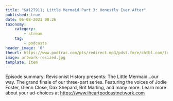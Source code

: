 ```yaml
---
title: "&#127911; Little Mermaid Part 3: Honestly Ever After"
published: true
date: 06-08-2021 08:26
taxonomy:
    category:
        - stream
    tag:
        - podcasts
header_image: '0'
theurl: https://www.podtrac.com/pts/redirect.mp3/pdst.fm/e/chtbl.com/track/39E17/traffic.megaphone.fm/HSW7783202706.mp3?updated=1627678802
image: artwork-resized.jpg
template: item
--- 
```

Episode summary: Revisionist History presents: The Little Mermaid…our way. The grand finale of our three-part series. Featuring the voices of Jodie Foster, Glenn Close, Dax Shepard, Brit Marling, and many more. Learn more about your ad-choices at https://www.iheartpodcastnetwork.com
